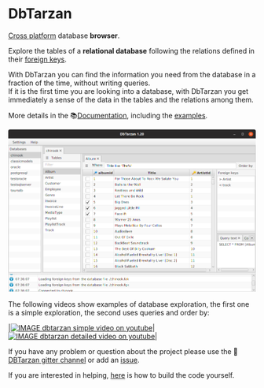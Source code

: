 DbTarzan
========

[Cross platform](https://aferrandi.github.io/dbtarzan/Tested-databases-and-operating-systems.html) database **browser**.

Explore the tables of a **relational database** following the relations defined in their [foreign keys](https://aferrandi.github.io/dbtarzan/ForeignKeys.html).

With DbTarzan you can find the information you need from the database in a fraction of the time, without writing queries.  
If it is the first time you are looking into a database, with DbTarzan you get immediately a sense of the data in the tables and the relations among them.

More details in the :books:[Documentation](https://aferrandi.github.io/dbtarzan), including the [examples](https://aferrandi.github.io/dbtarzan/Examples.html).

![DbTarzan](docs/images/window.png?raw=true)

The following videos show examples of database exploration, the first one is a simple exploration, the second uses queries and order by:

|[![IMAGE dbtarzan simple video on youtube](https://img.youtube.com/vi/qLh5HnW0Rwc/default.jpg)](https://youtu.be/qLh5HnW0Rwc)|[![IMAGE dbtarzan detailed video on youtube](https://img.youtube.com/vi/CezsF9vME6U/default.jpg)](https://youtu.be/CezsF9vME6U)|

If you have any problem or question about the project please use the :speech_balloon:[DBTarzan gitter channel](https://gitter.im/aferrandi/dbtarzan) or add an [issue](https://github.com/aferrandi/dbtarzan/issues). 

If you are interested in helping, [here](https://aferrandi.github.io/dbtarzan/Building.html) is how to build the code yourself.

<a href="https://snapcraft.io/dbtarzan" title="Get it from the Snap Store">
  <img src="https://snapcraft.io/static/images/badges/en/snap-store-black.svg" alt="" />
</a>
